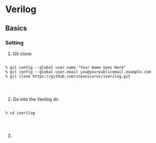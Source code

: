 # Verilog

## Basics

### Setting

1. Git clone
<pre>
<code>
% git config --global user.name "Your Name Goes Here"   
% git config --global user.email you@yourpublicemail.example.com   
% git clone https://github.com/steveicarus/iverilog.git
</pre>
</code>

2. Go into the Verilog dir
<pre>
<code>
% cd iverilog
</pre>
</code>

3. 
